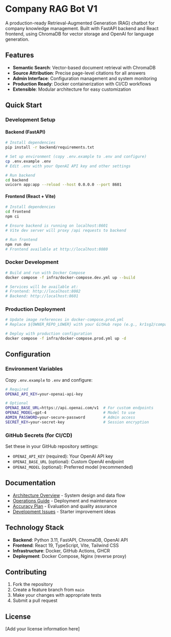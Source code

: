# Company RAG Bot V1

A production-ready Retrieval-Augmented Generation (RAG) chatbot for company knowledge management. Built with FastAPI backend and React frontend, using ChromaDB for vector storage and OpenAI for language generation.

## Features

- **Semantic Search**: Vector-based document retrieval with ChromaDB
- **Source Attribution**: Precise page-level citations for all answers
- **Admin Interface**: Configuration management and system monitoring
- **Production Ready**: Docker containerization with CI/CD workflows
- **Extensible**: Modular architecture for easy customization

## Quick Start

### Development Setup

#### Backend (FastAPI)

```bash
# Install dependencies
pip install -r backend/requirements.txt

# Set up environment (copy .env.example to .env and configure)
cp .env.example .env
# Edit .env with your OpenAI API key and other settings

# Run backend
cd backend
uvicorn app:app --reload --host 0.0.0.0 --port 8601
```

#### Frontend (React + Vite)

```bash
# Install dependencies
cd frontend
npm ci

# Ensure backend is running on localhost:8601
# Vite dev server will proxy /api requests to backend

# Run frontend
npm run dev
# Frontend available at http://localhost:8080
```

### Docker Development

```bash
# Build and run with Docker Compose
docker compose -f infra/docker-compose.dev.yml up --build

# Services will be available at:
# Frontend: http://localhost:8082
# Backend: http://localhost:8601
```

### Production Deployment

```bash
# Update image references in docker-compose.prod.yml
# Replace ${OWNER_REPO_LOWER} with your GitHub repo (e.g., kr1sg2/company_rag_bot_v1)

# Deploy with production configuration
docker compose -f infra/docker-compose.prod.yml up -d
```

## Configuration

### Environment Variables

Copy `.env.example` to `.env` and configure:

```bash
# Required
OPENAI_API_KEY=your-openai-api-key

# Optional
OPENAI_BASE_URL=https://api.openai.com/v1  # For custom endpoints
OPENAI_MODEL=gpt-4                         # Model to use
ADMIN_PASSWORD=your-secure-password        # Admin access
SECRET_KEY=your-secret-key                 # Session encryption
```

### GitHub Secrets (for CI/CD)

Set these in your GitHub repository settings:

- `OPENAI_API_KEY` (required): Your OpenAI API key
- `OPENAI_BASE_URL` (optional): Custom OpenAI endpoint
- `OPENAI_MODEL` (optional): Preferred model (recommended)

## Documentation

- [Architecture Overview](docs/ARCHITECTURE.md) - System design and data flow
- [Operations Guide](docs/OPERATIONS.md) - Deployment and maintenance
- [Accuracy Plan](docs/ACCURACY_PLAN.md) - Evaluation and quality assurance
- [Development Issues](docs/ISSUES_BUNDLE.md) - Starter improvement ideas

## Technology Stack

- **Backend**: Python 3.11, FastAPI, ChromaDB, OpenAI API
- **Frontend**: React 19, TypeScript, Vite, Tailwind CSS
- **Infrastructure**: Docker, GitHub Actions, GHCR
- **Deployment**: Docker Compose, Nginx (reverse proxy)

## Contributing

1. Fork the repository
2. Create a feature branch from `main`
3. Make your changes with appropriate tests
4. Submit a pull request

## License

[Add your license information here]